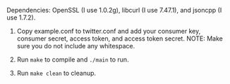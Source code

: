 Dependencies: OpenSSL (I use 1.0.2g), libcurl (I use 7.47.1), and jsoncpp (I use 1.7.2).

1) Copy example.conf to twitter.conf and add your consumer key, consumer secret, access token, and access token secret. NOTE: Make sure you do not include any whitespace.

2) Run `make` to compile and `./main` to run.

3) Run `make clean` to cleanup.

